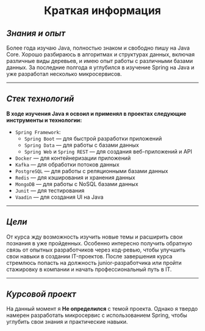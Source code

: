<h1 align="center"> Краткая информация </h1>

## _**Знания и опыт**_
Более года изучаю Java, полностью знаком и свободно пишу на Java Core. Хорошо
разбираюсь в алгоритмах и структурах данных, включая различные виды
деревьев, и имею опыт работы с различными базами данных. За последние полгода я углубился в изучение Spring на Java и уже разработал несколько
микросервисов.

---

## _**Стек технологий**_
**В ходе изучения Java я освоил и применял в проектах следующие инструменты и технологии:**
* `Spring Framework`:
    * `Spring Boot` — для быстрой разработки приложений
    * `Spring Data` — для работы с базами данных
    * `Spring Web` и `Spring REST` — для создания веб-приложений и API
* `Docker` — для контейнеризации приложений
* `Kafka` — для обработки потоков данных
* `PostgreSQL` — для работы с реляционными базами данных
* `Redis` — для кэширования и хранения данных
* `MongoDB` — для работы с NoSQL базами данных
* `Junit` — для тестирования
* `Vaadin` — для создания UI на Java

---

## _**Цели**_
От курса жду возможность изучить новые темы и расширить свои познания в уже пройденных. Особенно интересно получить обратную связь от 
опытных разработчиков через код-ревью, чтобы улучшить свои навыки в создании IT-проектов. После завершения курса стремлюсь попасть на 
должность junior-разработчика или пройти стажировку в компании и начать профессиональный путь в IT.

---

## _**Курсовой проект**_
На данный момент я **Не определился** с темой проекта. Однако я твердо намерен разработать микросервис с использованием Spring, чтобы 
углубить свои знания и практические навыки.


